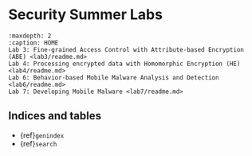 # Security Summer Labs

```{toctree}
:maxdepth: 2
:caption: HOME
Lab 3: Fine-grained Access Control with Attribute-based Encryption (ABE) <lab3/readme.md>
Lab 4: Processing encrypted data with Homomorphic Encryption (HE) <lab4/readme.md>
Lab 6: Behavior-based Mobile Malware Analysis and Detection <lab6/readme.md>
Lab 7: Developing Mobile Malware <lab7/readme.md>
```

## Indices and tables

- {ref}`genindex`
- {ref}`search`
